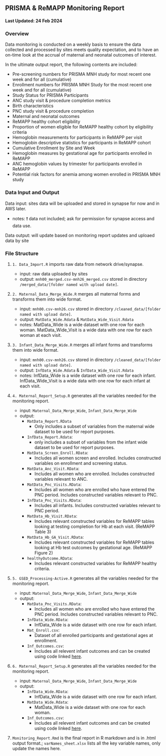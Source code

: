 ## PRISMA & ReMAPP Monitoring Report
#### Last Updated: 24 Feb 2024

### Overview

Data monitoring is conducted on a weekly basis to ensure the data collected and processed by sites meets quality expectation, 
and to have an on-time look at the accrual of maternal and neonatal outcomes of interest. 

In the ultimate output report, the following contents are included:
- Pre-screening numbers for PRISMA MNH study for most recent one week and for all (cumulative)
- Enrollment numbers for PRISMA MNH Study for the most recent one week and for all (cumulative)
- Study Status for PRISMA Participants
- ANC study visit & procedure completion metrics
- Birth characteristics
- PNC study visit & procedure completion
- Maternal and neonatal outcomes
- ReMAPP healthy cohort eligibility
- Proportion of women eligible for ReMAPP healthy cohort by eligibility criteria
- Hemoglobin measurements for participants in ReMAPP per visit
- Hemoglobin descriptive statistics for participants in ReMAPP cohort
- Cumulative Enrollment by Site and Week
- Hemoglobin measures by gestational age for participants enrolled in ReMAPP
- ANC hemoglobin values by trimester for participants enrolled in ReMAPP
- Potential risk factors for anemia among women enrolled in PRISMA MNH study

### Data Input and Output

Data input: sites data will be uploaded and stored in synapse for now and in AWS later. 
   - notes: :heavy_exclamation_mark: data not included; ask for permission for synapse access and data use.

Data output: will update based on monitoring report updates and uploaed data by site

### File Structure

1. `1. Data_Import.R` imports raw data from network drive/synapse.
   - input: raw data uploaded by sites
   - output: `mnh00_merged.csv-mnh26_merged.csv` stored in directory `/merged_data/[folder named with upload date]`.
   
2. `2. Maternal_Data_Merge_Wide.R` merges all maternal forms and transforms them into wide format. 
   - input: `mnh00.csv-mnh26.csv` stored in directory `/cleaned_data/[folder named with upload date]`.
   - output: `MatData_Wide.Rdata` & `MatData_Wide_Visit.Rdata`
   - notes: MatData_Wide is a wide dataset with one row for each woman. MatData_Wide_Visit is a wide data with one row for each woman at each visit.
   
3. `3. Infant_Data_Merge_Wide.R` merges all infant forms and transforms them into wide format. 
   - input: `mnh00.csv-mnh26.csv` stored in directory `/cleaned_data/[folder named with upload date]`.
   - output: `InfData_Wide.Rdata` & `InfData_Wide_Visit.Rdata`
   - notes: InfData_Wide is a wide dataset with one row for each infant. InfData_Wide_Visit is a wide data with one row for each infant at each visit.

4. `4. Maternal_Report_Setup.R` generates all the variables needed for the monitoring report. 
   - input: `Maternal_Data_Merge_Wide`, `Infant_Data_Merge_Wide`
   - output:
     - `MatData_Report.RData`
         - Only includes a subset of variables from the maternal wide dataset to be used for report purposes.
     - `InfData_Report.Rdata`: 
         - only includes a subset of variables from the infant wide dataset to be used for report purposes. 
     - `MatData_Screen_Enroll.RData`: 
         - Includes all women screen and enrolled. Includes constructed variables on enrollment and screening status.
     - `MatData_Anc_Visit.RData`: 
         - Includes all women who are enrolled. Includes constructed variables relevant to ANC. 
     - `MatData_Pnc_Visits.RData`:
         - Includes all women who are enrolled who have entered the PNC period. Includes constructed variables relevant to PNC.
     - `InfData_Pnc_Visits.RData`: 
         - Includes all infants. Includes constructed variables relevant to PNC period.
     - `MatData_Hb_Visit.RData`: 
         - Includes relevant constructed variables for ReMAPP tables looking at testing completion for Hb at each visit. (ReMAPP Table 3) 
     - `MatData_Hb_GA_Visit.RData`: 
         - Includes relevant constructed variables for ReMAPP tables looking at Hb test outcomes by gestational age. (ReMAPP Figure 2)
     - `healthyOutcome.RData`: 
         - Includes relevant constructed variables for ReMAPP healthy criteria.
         
5. `5. GSED_Processing-Active.R` generates all the variables needed for the monitoring report. 
   - input: `Maternal_Data_Merge_Wide`, `Infant_Data_Merge_Wide`
   - output:
     - `MatData_Pnc_Visits.RData`:
         - Includes all women who are enrolled who have entered the PNC period. Includes constructed variables relevant to PNC.
     - `InfData_Wide.RData`: 
         - InfData_Wide is a wide dataset with one row for each infant.
     - `Mat_Enroll.csv`: 
         - Dataset of all enrolled participants and gestational ages at enrollment.
     - `Inf_Outcomes.csv`: 
         - Includes all relevent infant outcomes and can be created using code linked [here](https://github.com/PRiSMA-Study/PRISMA-Public/blob/main/PRISMA-Infant-Constructed-Outcomes/Infant-Constructed-Variables.R).

6. `6. Maternal_Report_Setup.R` generates all the variables needed for the monitoring report. 
   - input: `Maternal_Data_Merge_Wide`, `Infant_Data_Merge_Wide`
   - output:
     - `InfData_Wide.RData`: 
         - InfData_Wide is a wide dataset with one row for each infant.
     - `MatData_Wide.Rdata`: 
         - MatData_Wide is a wide dataset with one row for each woman. 
     - `Inf_Outcomes.csv`: 
         - Includes all relevent infant outcomes and can be created using code linked [here](https://github.com/PRiSMA-Study/PRISMA-Public/blob/main/PRISMA-Infant-Constructed-Outcomes/Infant-Constructed-Variables.R).
         
7. `Monitoring_Report.Rmd` is the final report in R markdown and is in .html output format.;
`varNames_sheet.xlsx` lists all the key variable names, only update the names here.

